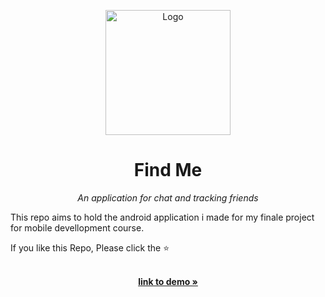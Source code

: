 <p align="center">
 
 <img src="https://www.logolynx.com/images/logolynx/d5/d5ce89800f801e36a77c650e1493b9fa.png" alt="Logo" width="200" height="200">
    </p>
<h1 align="center">Find Me</h1>
<p align="center"><i>An application for chat and tracking friends </i></p>

This repo aims to hold the android application i made for my finale project for mobile devellopment course.

If you like this Repo, Please click the :star:
<p align="center">
    <br />
<a href="https://youtu.be/bi0MKDh5bCo"><strong>link to demo »</strong></a>

</p>
